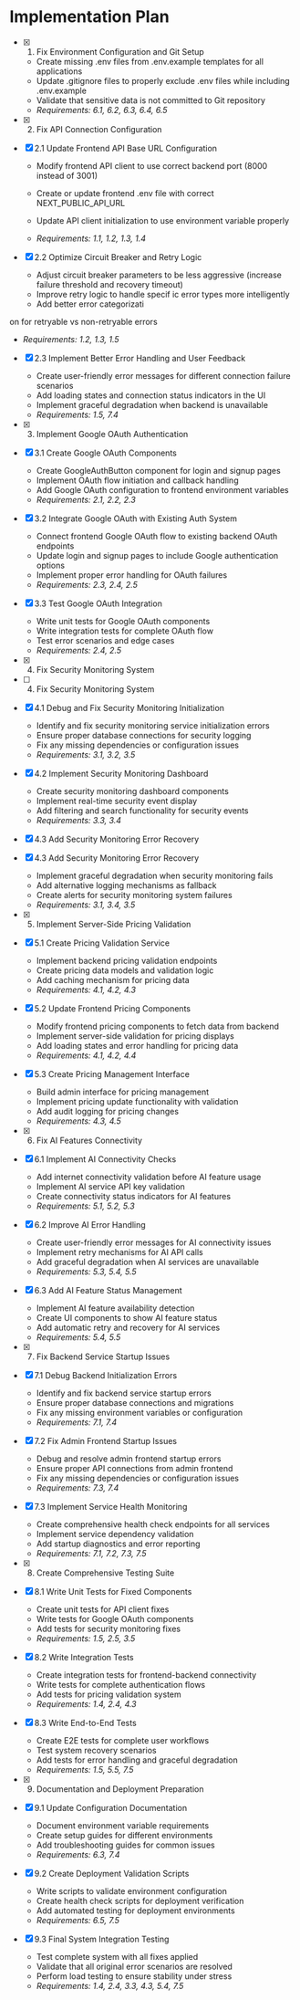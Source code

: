 # Implementation Plan

- [x] 1. Fix Environment Configuration and Git Setup













































  - Create missing .env files from .env.example templates for all applications
  - Update .gitignore files to properly exclude .env files while including .env.example
  - Validate that sensitive data is not committed to Git repository
  - _Requirements: 6.1, 6.2, 6.3, 6.4, 6.5_







- [x] 2. Fix API Connection Configuration














- [x] 2.1 Update Frontend API Base URL Configuration






  - Modify frontend API client to use correct backend port (8000 instead of 3001)
  - Create or update frontend .env file with correct NEXT_PUBLIC_API_URL

  - Update API client initialization to use environment variable properly
  - _Requirements: 1.1, 1.2, 1.3, 1.4_





- [x] 2.2 Optimize Circuit Breaker and Retry Logic





  - Adjust circuit breaker parameters to be less aggressive (increase failure threshold and recovery timeout)
  - Improve retry logic to handle specif
ic error types more intelligently
  - Add better error categorizati


on for retryable vs non-retryable errors
  - _Requirements: 1.2, 1.3, 1.5_



- [x] 2.3 Implement Better Error Handling and User Feedback





  - Create user-friendly error messages for different connection failure scenarios
  - Add loading states and connection status indicators in the UI
  - Implement graceful degradation when backend is unavailable
  - _Requirements: 1.5, 7.4_

- [x] 3. Implement Google OAuth Authentication











- [x] 3.1 Create Google OAuth Components



  - Create GoogleAuthButton component for login and signup pages
  - Implement OAuth flow initiation and callback handling
  - Add Google OAuth configuration to frontend environment variables
  - _Requirements: 2.1, 2.2, 2.3_

- [x] 3.2 Integrate Google OAuth with Existing Auth System


  - Connect frontend Google OAuth flow to existing backend OAuth endpoints
  - Update login and signup pages to include Google authentication options
  - Implement proper error handling for OAuth failures
  - _Requirements: 2.3, 2.4, 2.5_

- [x] 3.3 Test Google OAuth Integration

















  - Write unit tests for Google OAuth components
  - Write integration tests for complete OAuth flow
  - Test error scenarios and edge cases
  - _Requirements: 2.4, 2.5_


- [x] 4. Fix Security Monitoring System


























- [ ] 4. Fix Security Monitoring System

- [x] 4.1 Debug and Fix Security Monitoring Initialization



  - Identify and fix security monitoring service initialization errors
  - Ensure proper database connections for security logging
  - Fix any missing dependencies or configuration issues
  - _Requirements: 3.1, 3.2, 3.5_

- [x] 4.2 Implement Security Monitoring Dashboard




  - Create security monitoring dashboard components
  - Implement real-time security event display
  - Add filtering and search functionality for security events
  - _Requirements: 3.3, 3.4_



- [x] 4.3 Add Security Monitoring Error Recovery





- [x] 4.3 Add Security Monitoring Error Recovery




  - Implement graceful degradation when security monitoring fails
  - Add alternative logging mechanisms as fallback
  - Create alerts for security monitoring system failures
  - _Requirements: 3.1, 3.4, 3.5_

- [x] 5. Implement Server-Side Pricing Validation





- [x] 5.1 Create Pricing Validation Service


  - Implement backend pricing validation endpoints
  - Create pricing data models and validation logic
  - Add caching mechanism for pricing data
  - _Requirements: 4.1, 4.2, 4.3_

- [x] 5.2 Update Frontend Pricing Components


  - Modify frontend pricing components to fetch data from backend
  - Implement server-side validation for pricing displays
  - Add loading states and error handling for pricing data
  - _Requirements: 4.1, 4.2, 4.4_

- [x] 5.3 Create Pricing Management Interface


  - Build admin interface for pricing management
  - Implement pricing update functionality with validation
  - Add audit logging for pricing changes
  - _Requirements: 4.3, 4.5_

- [x] 6. Fix AI Features Connectivity





- [x] 6.1 Implement AI Connectivity Checks


  - Add internet connectivity validation before AI feature usage
  - Implement AI service API key validation
  - Create connectivity status indicators for AI features
  - _Requirements: 5.1, 5.2, 5.3_

- [x] 6.2 Improve AI Error Handling


  - Create user-friendly error messages for AI connectivity issues
  - Implement retry mechanisms for AI API calls
  - Add graceful degradation when AI services are unavailable
  - _Requirements: 5.3, 5.4, 5.5_

- [x] 6.3 Add AI Feature Status Management


  - Implement AI feature availability detection
  - Create UI components to show AI feature status
  - Add automatic retry and recovery for AI services
  - _Requirements: 5.4, 5.5_

- [x] 7. Fix Backend Service Startup Issues




















- [x] 7.1 Debug Backend Initialization Errors




  - Identify and fix backend service startup errors
  - Ensure proper database connections and migrations
  - Fix any missing environment variables or configuration
  - _Requirements: 7.1, 7.4_

- [x] 7.2 Fix Admin Frontend Startup Issues



  - Debug and resolve admin frontend startup errors
  - Ensure proper API connections from admin frontend
  - Fix any missing dependencies or configuration issues
  - _Requirements: 7.3, 7.4_

- [x] 7.3 Implement Service Health Monitoring



  - Create comprehensive health check endpoints for all services
  - Implement service dependency validation
  - Add startup diagnostics and error reporting
  - _Requirements: 7.1, 7.2, 7.3, 7.5_

- [x] 8. Create Comprehensive Testing Suite










- [x] 8.1 Write Unit Tests for Fixed Components


  - Create unit tests for API client fixes
  - Write tests for Google OAuth components
  - Add tests for security monitoring fixes
  - _Requirements: 1.5, 2.5, 3.5_

- [x] 8.2 Write Integration Tests


  - Create integration tests for frontend-backend connectivity
  - Write tests for complete authentication flows
  - Add tests for pricing validation system
  - _Requirements: 1.4, 2.4, 4.3_

- [x] 8.3 Write End-to-End Tests


  - Create E2E tests for complete user workflows
  - Test system recovery scenarios
  - Add tests for error handling and graceful degradation
  - _Requirements: 1.5, 5.5, 7.5_

- [x] 9. Documentation and Deployment Preparation



- [x] 9.1 Update Configuration Documentation


  - Document environment variable requirements
  - Create setup guides for different environments
  - Add troubleshooting guides for common issues
  - _Requirements: 6.3, 7.4_

- [x] 9.2 Create Deployment Validation Scripts


  - Write scripts to validate environment configuration
  - Create health check scripts for deployment verification
  - Add automated testing for deployment environments
  - _Requirements: 6.5, 7.5_

- [x] 9.3 Final System Integration Testing



  - Test complete system with all fixes applied
  - Validate that all original error scenarios are resolved
  - Perform load testing to ensure stability under stress
  - _Requirements: 1.4, 2.4, 3.3, 4.3, 5.4, 7.5_